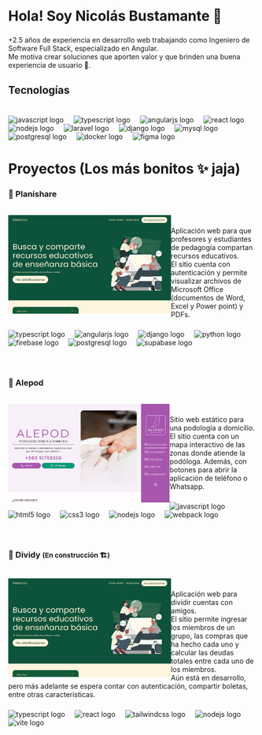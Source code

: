 <h1 align="left">Hola! Soy Nicolás Bustamante 👋</h1>

###

<p align="left">+2.5 años de experiencia en desarrollo web trabajando como Ingeniero de Software Full Stack, especializado en Angular.<br>Me motiva crear soluciones que aporten valor y que brinden una buena experiencia de usuario 🙌.</p>

###

<h2 align="left">Tecnologías</h2>

###

<br clear="both">

<div align="left">
  <img src="https://skillicons.dev/icons?i=js" height="40" alt="javascript logo"  />
  <img width="12" />
  <img src="https://skillicons.dev/icons?i=ts" height="40" alt="typescript logo"  />
  <img width="12" />
  <img src="https://skillicons.dev/icons?i=angular" height="40" alt="angularjs logo"  />
  <img width="12" />
  <img src="https://skillicons.dev/icons?i=react" height="40" alt="react logo"  />
  <img width="12" />
  <img src="https://skillicons.dev/icons?i=nodejs" height="40" alt="nodejs logo"  />
  <img width="12" />
  <img src="https://skillicons.dev/icons?i=laravel" height="40" alt="laravel logo"  />
  <img width="12" />
  <img src="https://skillicons.dev/icons?i=django" height="40" alt="django logo"  />
  <img width="12" />
  <img src="https://skillicons.dev/icons?i=mysql" height="40" alt="mysql logo"  />
  <img width="12" />
  <img src="https://skillicons.dev/icons?i=postgres" height="40" alt="postgresql logo"  />
  <img width="12" />
  <img src="https://skillicons.dev/icons?i=docker" height="40" alt="docker logo"  />
  <img width="12" />
  <img src="https://skillicons.dev/icons?i=figma" height="40" alt="figma logo"  />
</div>

###

<h1 align="left">Proyectos (Los más bonitos ✨ jaja)</h1>

###

<h3 align="left">📖 Planishare</h3>

<br clear="both">

<img align="left" height="200" src="https://github.com/nicosmico/nicosmico/blob/main/images/planishare.png?raw=true"  />

###

<p align="left">Aplicación web para que profesores y estudiantes de pedagogía compartan recursos educativos.<br>El sitio cuenta con autenticación y permite visualizar archivos de Microsoft Office (documentos de Word, Excel y Power point) y PDFs.</p>

###

<div align="left">
  <img src="https://skillicons.dev/icons?i=ts" height="40" alt="typescript logo"  />
  <img width="12" />
  <img src="https://skillicons.dev/icons?i=angular" height="40" alt="angularjs logo"  />
  <img width="12" />
  <img src="https://skillicons.dev/icons?i=django" height="40" alt="django logo"  />
  <img width="12" />
  <img src="https://skillicons.dev/icons?i=py" height="40" alt="python logo"  />
  <img width="12" />
  <img src="https://skillicons.dev/icons?i=firebase" height="40" alt="firebase logo"  />
  <img width="12" />
  <img src="https://skillicons.dev/icons?i=postgres" height="40" alt="postgresql logo"  />
  <img width="12" />
  <img src="https://skillicons.dev/icons?i=supabase" height="40" alt="supabase logo"  />
</div>

###

<br clear="both">

<h3 align="left">👣 Alepod</h3>

<br clear="both">

<img align="left" height="200" src="https://github.com/nicosmico/nicosmico/blob/main/images/alepod.png?raw=true"  />

###

<p align="left">Sitio web estático para una podología a domicilio.<br>El sitio cuenta con un mapa interactivo de las zonas donde atiende la podóloga. Además, con botones para abrir la aplicación de teléfono o Whatsapp.</p>

###

<div align="left">
  <img src="https://skillicons.dev/icons?i=js" height="40" alt="javascript logo"  />
  <img width="12" />
  <img src="https://skillicons.dev/icons?i=html" height="40" alt="html5 logo"  />
  <img width="12" />
  <img src="https://skillicons.dev/icons?i=css" height="40" alt="css3 logo"  />
  <img width="12" />
  <img src="https://skillicons.dev/icons?i=nodejs" height="40" alt="nodejs logo"  />
  <img width="12" />
  <img src="https://skillicons.dev/icons?i=webpack" height="40" alt="webpack logo"  />
</div>

###

<br clear="both">

<h3 align="left">💸 Dividy <small>(En construcción 🏗️)</small></h3>

<br clear="both">

<img align="left" height="200" src="https://github.com/nicosmico/nicosmico/blob/main/images/planishare.png?raw=true"  />

###

<p align="left">Aplicación web para dividir cuentas con amigos.<br>El sitio permite ingresar los miembros de un grupo, las compras que ha hecho cada uno y calcular las deudas totales entre cada uno de los miembros.<br>Aún está en desarrollo, pero más adelante se espera contar con autenticación, compartir boletas, entre otras características.</p>

###

<div align="left">
  <img src="https://skillicons.dev/icons?i=ts" height="40" alt="typescript logo"  />
  <img width="12" />
  <img src="https://skillicons.dev/icons?i=react" height="40" alt="react logo"  />
  <img width="12" />
  <img src="https://skillicons.dev/icons?i=tailwind" height="40" alt="tailwindcss logo"  />
  <img width="12" />
  <img src="https://skillicons.dev/icons?i=nodejs" height="40" alt="nodejs logo"  />
  <img width="12" />
  <img src="https://skillicons.dev/icons?i=vite" height="40" alt="vite logo"  />
</div>

###
